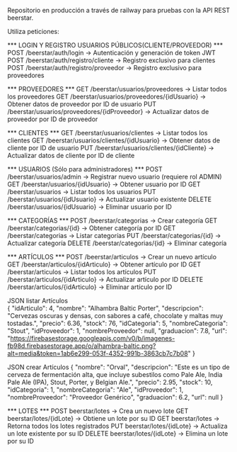 Repositorio en producción a través de railway para pruebas con la API REST beerstar.

Utiliza peticiones:

*** LOGIN Y REGISTRO USUARIOS PÚBLICOS(CLIENTE/PROVEEDOR) ***
POST /beerstar/auth/login               → Autenticación y generación de token JWT
POST /beerstar/auth/registro/cliente    → Registro exclusivo para clientes
POST /beerstar/auth/registro/proveedor  → Registro exclusivo para proveedores

*** PROVEEDORES ***
GET  /beerstar/usuarios/proveedores                 → Listar todos los proveedores
GET  /beerstar/usuarios/proveedores/{idUsuario}     → Obtener datos de proveedor por ID de usuario
PUT  /beerstar/usuarios/proveedores/{idProveedor}   → Actualizar datos de proveedor por ID de proveedor

*** CLIENTES ***
GET  /beerstar/usuarios/clientes              → Listar todos los clientes
GET  /beerstar/usuarios/clientes/{idUsuario}  → Obtener datos de cliente por ID de usuario
PUT  /beerstar/usuarios/clientes/{idCliente}  → Actualizar datos de cliente por ID de cliente

*** USUARIOS (Sólo para administradores) ***
POST   /beerstar/usuarios/admin         → Registrar nuevo usuario (requiere rol ADMIN)
GET    /beerstar/usuarios/{idUsuario}   → Obtener usuario por ID
GET    /beerstar/usuarios               → Listar todos los usuarios
PUT    /beerstar/usuarios/{idUsuario}   → Actualizar usuario existente
DELETE /beerstar/usuarios/{idUsuario}   → Eliminar usuario por ID

*** CATEGORÍAS ***
POST   /beerstar/categorias        → Crear categoría
GET    /beerstar/categorias/{id}   → Obtener categoría por ID
GET    /beerstar/categorias        → Listar categorías
PUT    /beerstar/categorias/{id}   → Actualizar categoría
DELETE /beerstar/categorias/{id}   → Eliminar categoría

*** ARTÍCULOS ***
POST   /beerstar/articulos                   → Crear un nuevo artículo
GET    /beerstar/articulos/{idArticulo}      → Obtener artículo por ID
GET    /beerstar/articulos                   → Listar todos los artículos
PUT    /beerstar/articulos/{idArticulo}      → Actualizar artículo por ID
DELETE /beerstar/articulos/{idArticulo}      → Eliminar artículo por ID

JSON listar Artículos     
    {
        "idArticulo": 4,
        "nombre": "Alhambra Baltic Porter",
        "descripcion": "Cervezas oscuras y densas, con sabores a café, chocolate y maltas muy tostadas.",
        "precio": 6.36,
        "stock": 76,
        "idCategoria": 5,
        "nombreCategoria": "Stout",
        "idProveedor": 1,
        "nombreProveedor": null,
        "graduacion": 7.8,
        "url": "https://firebasestorage.googleapis.com/v0/b/imagenes-fb98d.firebasestorage.app/o/alhambra-baltic.png?alt=media&token=1ab6e299-053f-4352-991b-3863cb7c7b08"
    }

JSON crear Artículos
    {
        "nombre": "Orval",
        "descripcion": "Este es un tipo de cerveza de fermentación alta, que incluye subestilos como Pale Ale, India Pale Ale (IPA), Stout, Porter, y Belgian Ale.",
        "precio": 2.95,
        "stock": 10,
        "idCategoria": 1,
        "nombreCategoria": "Ale",
        "idProveedor": 1,
        "nombreProveedor": "Proveedor Genérico",
        "graduacion": 6.2,
        "url": null
    }

*** LOTES ***
POST   beerstar/lotes             -> Crea un nuevo lote
GET    beerstar/lotes/{idLote}    -> Obtiene un lote por su ID
GET    beerstar/lotes             -> Retorna todos los lotes registrados
PUT    beerstar/lotes/{idLote}    -> Actualiza un lote existente por su ID
DELETE beerstar/lotes/{idLote}    -> Elimina un lote por su ID

                  
